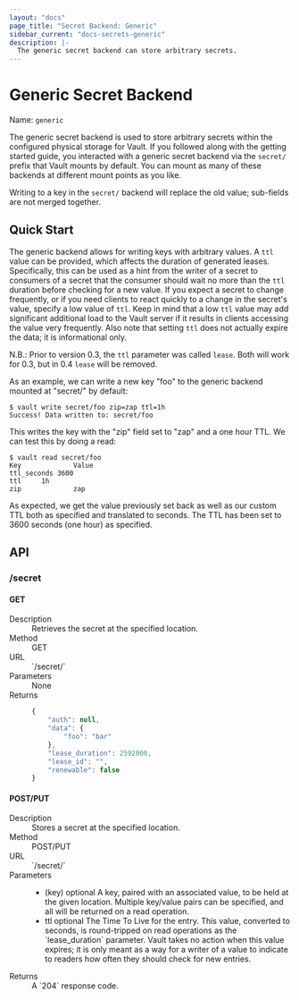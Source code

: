 ```yaml
---
layout: "docs"
page_title: "Secret Backend: Generic"
sidebar_current: "docs-secrets-generic"
description: |-
  The generic secret backend can store arbitrary secrets.
---
```


# Generic Secret Backend

Name: `generic`

The generic secret backend is used to store arbitrary secrets within
the configured physical storage for Vault. If you followed along with
the getting started guide, you interacted with a generic secret backend
via the `secret/` prefix that Vault mounts by default. You can mount as many
of these backends at different mount points as you like.

Writing to a key in the `secret/` backend will replace the old value;
sub-fields are not merged together.

## Quick Start

The generic backend allows for writing keys with arbitrary values. A `ttl` value
can be provided, which affects the duration of generated leases. Specifically,
this can be used as a hint from the writer of a secret to consumers of a secret
that the consumer should wait no more than the `ttl` duration before checking
for a new value. If you expect a secret to change frequently, or if you need
clients to react quickly to a change in the secret's value, specify a low value
of `ttl`. Keep in mind that a low `ttl` value may add significant additional load
to the Vault server if it results in clients accessing the value very frequently.
Also note that setting `ttl` does not actually expire the data; it is
informational only.

N.B.: Prior to version 0.3, the `ttl` parameter was called `lease`. Both will
work for 0.3, but in 0.4 `lease` will be removed.

As an example, we can write a new key "foo" to the generic backend
mounted at "secret/" by default:

```
$ vault write secret/foo zip=zap ttl=1h
Success! Data written to: secret/foo
```

This writes the key with the "zip" field set to "zap" and a one hour TTL.
We can test this by doing a read:

```
$ vault read secret/foo
Key           	Value
ttl_seconds	3600
ttl		1h
zip           	zap
```

As expected, we get the value previously set back as well as our custom TTL
both as specified and translated to seconds. The TTL has been set to 3600
seconds (one hour) as specified.

## API

### /secret
#### GET

<dl class="api">
  <dt>Description</dt>
  <dd>
    Retrieves the secret at the specified location.
  </dd>

  <dt>Method</dt>
  <dd>GET</dd>

  <dt>URL</dt>
  <dd>`/secret/<path>`</dd>

  <dt>Parameters</dt>
  <dd>
     None
  </dd>

  <dt>Returns</dt>
  <dd>

  ```javascript
  {
      "auth": null,
      "data": {
          "foo": "bar"
      },
      "lease_duration": 2592000,
      "lease_id": "",
      "renewable": false
  }
  ```
  
  </dd>
</dl>

#### POST/PUT

<dl class="api">
  <dt>Description</dt>
  <dd>
    Stores a secret at the specified location.
  </dd>

  <dt>Method</dt>
  <dd>POST/PUT</dd>

  <dt>URL</dt>
  <dd>`/secret/<path>`</dd>

  <dt>Parameters</dt>
  <dd>
    <ul>
      <li>
        <span class="param">(key)</span>
        <span class="param-flags">optional</span>
        A key, paired with an associated value, to be held at the
        given location. Multiple key/value pairs can be specified,
        and all will be returned on a read operation.
      </li>
      <li>
        <span class="param">ttl</span>
        <span class="param-flags">optional</span>
        The Time To Live for the entry. This value, converted to
        seconds, is round-tripped on read operations as the
        `lease_duration` parameter. Vault takes no action when this
        value expires; it is only meant as a way for a writer of
        a value to indicate to readers how often they should check
        for new entries.
      </li>
    </ul>
  </dd>

  <dt>Returns</dt>
  <dd>
  A `204` response code.
  </dd>
</dl>
